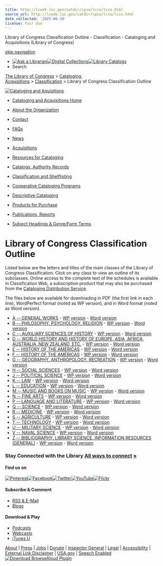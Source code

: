 ```yaml
---
title: http://lcweb.loc.gov/catdir/cpso/lcco/lcco.html
source_url: http://lcweb.loc.gov/catdir/cpso/lcco/lcco.html
date_collected: '2025-06-19'
license: Fair Use
---
```


Library of Congress Classification Outline - Classification - Cataloging and Acquisitions (Library of Congress)


[skip navigation](#skip_menu)

* [![Ask a Librarian](//www.loc.gov/images/ask_librarian.gif)](https://ask.loc.gov/)[![Digital Collections](//www.loc.gov/images/digital_collections.gif)](//www.loc.gov/library/libarch-digital.html)[![Library Catalogs](//www.loc.gov/images/library_catalog.gif)](http://catalog.loc.gov/)
* Search



[The Library of Congress](/) > [Cataloging, Acquisitions](/aba/) > [Classification](/aba/cataloging/classification/) > Library of Congress Classification Outline

[![Cataloging and Aquisitions](/aba/images/catalog_title.gif)](/aba/)

* [Cataloging and Acquisitions Home](/aba/)
* [About the Organization](/aba/about/)
* [Contact](/aba/contact/)
* [FAQs](/aba/about/catfaq.html)
* [News](/aba/news/)

* [Acquisitions](/acq/)
* [Resources for Cataloging](/aba/cataloging/tools/)
* [Catalogs, Authority Records](/aba/cataloging/authority/)
* [Classification and Shelflisting](/aba/cataloging/classification/)
* [Cooperative Cataloging Programs](//www.loc.gov/catdir/cpso/coopcatprog.html)
* [Descriptive Cataloging](/aba/cataloging/policy/)
* [Products for Purchase](//www.loc.gov/cds/)
* [Publications, Reports](/aba/publications/)
* [Subject Headings & Genre/Form Terms](/aba/cataloging/subject/)

# Library of Congress Classification Outline

Listed below are the letters and titles of the main classes of the Library of Congress
Classification. Click on any class to view an outline of its subclasses. Online access to the complete text of the schedules is available in Classification Web, a subscription product that may also be purchased from the [Cataloging Distribution Service](//www.loc.gov/cds/).

The files below are available for downloading in PDF (the first link in each line), WordPerfect format (noted as WP version), and in Word format (noted as Word version).

* [A -- GENERAL WORKS](/aba/cataloging/classification/lcco/lcco_a.pdf) - [WP version](/aba/cataloging/classification/lcco/lcco_a.wpd) - [Word version](/aba/cataloging/classification/lcco/lcco_a.doc)
* [B -- PHILOSOPHY. PSYCHOLOGY. RELIGION](/aba/cataloging/classification/lcco/lcco_b.pdf) - [WP version](/aba/cataloging/classification/lcco/lcco_b.wpd) - [Word version](/aba/cataloging/classification/lcco/lcco_b.doc)
* [C -- AUXILIARY SCIENCES OF HISTORY](/aba/cataloging/classification/lcco/lcco_c.pdf) - [WP version](/aba/cataloging/classification/lcco/lcco_c.wpd) - [Word version](/aba/cataloging/classification/lcco/lcco_c.doc)
* [D -- WORLD HISTORY AND HISTORY OF
  EUROPE, ASIA, AFRICA, AUSTRALIA, NEW ZEALAND, ETC.](/aba/cataloging/classification/lcco/lcco_d.pdf) - [WP version](/aba/cataloging/classification/lcco/lcco_d.wpd) - [Word version](/aba/cataloging/classification/lcco/lcco_d.doc)
* [E -- HISTORY OF THE AMERICAS](/aba/cataloging/classification/lcco/lcco_ef.pdf) - [WP version](/aba/cataloging/classification/lcco/lcco_ef.wpd) - [Word version](/aba/cataloging/classification/lcco/lcco_ef.doc)
* [F -- HISTORY OF THE AMERICAS](/aba/cataloging/classification/lcco/lcco_ef.pdf) - [WP version](/aba/cataloging/classification/lcco/lcco_ef.wpd) - [Word version](/aba/cataloging/classification/lcco/lcco_ef.doc)
* [G -- GEOGRAPHY. ANTHROPOLOGY.
  RECREATION](/aba/cataloging/classification/lcco/lcco_g.pdf) - [WP version](/aba/cataloging/classification/lcco/lcco_g.wpd) - [Word version](/aba/cataloging/classification/lcco/lcco_g.doc)
* [H -- SOCIAL SCIENCES](/aba/cataloging/classification/lcco/lcco_h.pdf) - [WP version](/aba/cataloging/classification/lcco/lcco_h.wpd) - [Word version](/aba/cataloging/classification/lcco/lcco_h.doc)
* [J -- POLITICAL SCIENCE](/aba/cataloging/classification/lcco/lcco_j.pdf) - [WP version](/aba/cataloging/classification/lcco/lcco_j.wpd) - [Word version](/aba/cataloging/classification/lcco/lcco_j.doc)
* [K -- LAW](/aba/cataloging/classification/lcco/lcco_k.pdf) - [WP version](/aba/cataloging/classification/lcco/lcco_k.wpd) - [Word version](/aba/cataloging/classification/lcco/lcco_k.doc)
* [L -- EDUCATION](/aba/cataloging/classification/lcco/lcco_l.pdf) - [WP version](/aba/cataloging/classification/lcco/lcco_l.wpd) - [Word version](/aba/cataloging/classification/lcco/lcco_l.doc)
* [M -- MUSIC AND BOOKS ON MUSIC](/aba/cataloging/classification/lcco/lcco_m.pdf) - [WP version](/aba/cataloging/classification/lcco/lcco_m.wpd) - [Word version](/aba/cataloging/classification/lcco/lcco_m.doc)
* [N -- FINE ARTS](/aba/cataloging/classification/lcco/lcco_n.pdf) - [WP version](/aba/cataloging/classification/lcco/lcco_n.wpd) - [Word version](/aba/cataloging/classification/lcco/lcco_n.doc)
* [P -- LANGUAGE AND LITERATURE](/aba/cataloging/classification/lcco/lcco_p.pdf) - [WP version](/aba/cataloging/classification/lcco/lcco_p.wpd) - [Word version](/aba/cataloging/classification/lcco/lcco_p.doc)
* [Q -- SCIENCE](/aba/cataloging/classification/lcco/lcco_q.pdf) - [WP version](/aba/cataloging/classification/lcco/lcco_q.wpd) - [Word version](/aba/cataloging/classification/lcco/lcco_q.doc)
* [R -- MEDICINE](/aba/cataloging/classification/lcco/lcco_r.pdf) - [WP version](/aba/cataloging/classification/lcco/lcco_r.wpd) - [Word version](/aba/cataloging/classification/lcco/lcco_r.doc)
* [S -- AGRICULTURE](/aba/cataloging/classification/lcco/lcco_s.pdf) - [WP version](/aba/cataloging/classification/lcco/lcco_s.wpd) - [Word version](/aba/cataloging/classification/lcco/lcco_s.doc)
* [T -- TECHNOLOGY](/aba/cataloging/classification/lcco/lcco_t.pdf) - [WP version](/aba/cataloging/classification/lcco/lcco_t.wpd) - [Word version](/aba/cataloging/classification/lcco/lcco_t.doc)
* [U -- MILITARY SCIENCE](/aba/cataloging/classification/lcco/lcco_u.pdf) - [WP version](/aba/cataloging/classification/lcco/lcco_u.wpd) - [Word version](/aba/cataloging/classification/lcco/lcco_u.doc)
* [V -- NAVAL SCIENCE](/aba/cataloging/classification/lcco/lcco_v.pdf) - [WP version](/aba/cataloging/classification/lcco/lcco_v.wpd) - [Word version](/aba/cataloging/classification/lcco/lcco_v.doc)
* [Z -- BIBLIOGRAPHY. LIBRARY SCIENCE. INFORMATION
  RESOURCES (GENERAL)](/aba/cataloging/classification/lcco/lcco_z.pdf) - [WP version](/aba/cataloging/classification/lcco/lcco_z.wpd) - [Word version](/aba/cataloging/classification/lcco/lcco_z.doc)

### Stay Connected with the Library [All ways to connect](//www.loc.gov/homepage/connect.html) [»](//www.loc.gov/homepage/connect.html)

#### Find us on

[![Pinterest](//cdn.loc.gov/images/img-foot/pinterest.gif)](http://www.pinterest.com/LibraryCongress/)[![Facebook](//www.loc.gov/include/images/facebook.gif)](http://www.facebook.com/libraryofcongress)[![Twitter](//www.loc.gov/include/images/twitter.gif)](http://twitter.com/librarycongress)[![YouTube](//www.loc.gov/include/images/youtube.gif)](http://www.youtube.com/libraryofcongress)[![Flickr](//www.loc.gov/include/images/flickr.gif)](http://www.flickr.com/photos/library_of_congress/)

#### Subscribe & Comment

* [RSS & E-Mail](//www.loc.gov/rss/)
* [Blogs](http://blogs.loc.gov/)

#### Download & Play

* [Podcasts](//www.loc.gov/podcasts/)
* [Webcasts](//www.loc.gov/webcasts/)
* [iTunes U](https://itunes.apple.com/us/institution/library-of-congress/id386017159)

[About](//www.loc.gov/about/) |
[Press](https://www.loc.gov/news) |
[Jobs](//www.loc.gov/hr/employment/index.php) |
[Donate](https://www.loc.gov/philanthropy/online-donation/fund) |
[Inspector General](//www.loc.gov/about/oig/) |
[Legal](//www.loc.gov/homepage/legal.html) |
[Accessibility](//www.loc.gov/access/) |
[External Link Disclaimer](//www.loc.gov/global/disclaim.html) |
[USA.gov](http://www.usa.gov/) |
[Speech Enabled](//www.loc.gov/access/web.html) [![Download BrowseAloud Plugin](//www.loc.gov/include/images/speech.gif)](//www.loc.gov/access/web.html)
